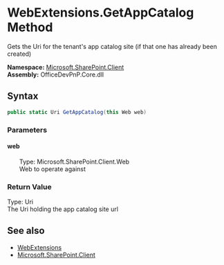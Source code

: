# WebExtensions.GetAppCatalog Method  
 Gets the Uri for the tenant's app catalog site (if that one has already been created)   

**Namespace:** [Microsoft.SharePoint.Client](Microsoft.SharePoint.Client.md)  
**Assembly:** OfficeDevPnP.Core.dll  
## Syntax
```C#
public static Uri GetAppCatalog(this Web web)
```
### Parameters
#### web  
&emsp;&emsp;Type: Microsoft.SharePoint.Client.Web  
&emsp;&emsp;Web to operate against  

  

### Return Value
Type: Uri  
The Uri holding the app catalog site url  


## See also
- [WebExtensions](Microsoft.SharePoint.Client.WebExtensions.md) 
- [Microsoft.SharePoint.Client](Microsoft.SharePoint.Client.md) 
